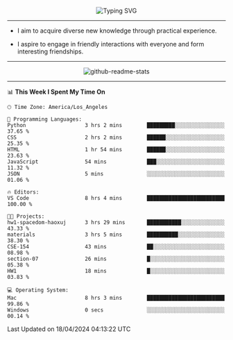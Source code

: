 <p align="center">
  <img src="https://readme-typing-svg.demolab.com?font=Fira+Code&weight=500&size=32&duration=2500&pause=1600&center=true&vCenter=true&random=false&width=1024&height=64&lines=Hi+there+%F0%9F%91%8B;I'm+delighted+you+could+make+it+here+%F0%9F%8E%89;I'm+Harry%2C+a+college+student+still+finding+my+way" alt="Typing SVG" />
</p>


---


- I aim to acquire diverse new knowledge through practical experience.

- I aspire to engage in friendly interactions with everyone and form interesting friendships.


---


<p align="center">
  <img src="https://github-readme-stats.vercel.app/api?username=Harry-Jing&show_icons=true" alt="github-readme-stats"/>
</p>


---

<!--START_SECTION:waka-->
📊 **This Week I Spent My Time On** 

```text
🕑︎ Time Zone: America/Los_Angeles

💬 Programming Languages: 
Python                   3 hrs 2 mins        █████████░░░░░░░░░░░░░░░░   37.65 % 
CSS                      2 hrs 2 mins        ██████░░░░░░░░░░░░░░░░░░░   25.35 % 
HTML                     1 hr 54 mins        ██████░░░░░░░░░░░░░░░░░░░   23.63 % 
JavaScript               54 mins             ███░░░░░░░░░░░░░░░░░░░░░░   11.32 % 
JSON                     5 mins              ░░░░░░░░░░░░░░░░░░░░░░░░░   01.06 % 

🔥 Editors: 
VS Code                  8 hrs 4 mins        █████████████████████████   100.00 % 

🐱‍💻 Projects: 
hw1-spacedom-haoxuj      3 hrs 29 mins       ███████████░░░░░░░░░░░░░░   43.33 % 
materials                3 hrs 5 mins        ██████████░░░░░░░░░░░░░░░   38.30 % 
CSE-154                  43 mins             ██░░░░░░░░░░░░░░░░░░░░░░░   08.98 % 
section-07               26 mins             █░░░░░░░░░░░░░░░░░░░░░░░░   05.38 % 
HW1                      18 mins             █░░░░░░░░░░░░░░░░░░░░░░░░   03.83 % 

💻 Operating System: 
Mac                      8 hrs 3 mins        █████████████████████████   99.86 % 
Windows                  0 secs              ░░░░░░░░░░░░░░░░░░░░░░░░░   00.14 % 
```


 Last Updated on 18/04/2024 04:13:22 UTC
<!--END_SECTION:waka-->
